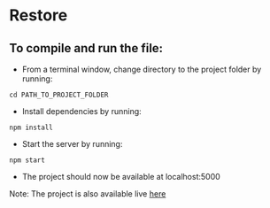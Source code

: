 # Restore

## To compile and run the file:

- From a terminal window, change directory to the project folder by running:

```
cd PATH_TO_PROJECT_FOLDER
```

- Install dependencies by running:

```
npm install
```

- Start the server by running:

```
npm start
```

- The project should now be available at localhost:5000

Note: The project is also available live [here](https://hardcore-bhaskara-f8a8e0.netlify.com/)